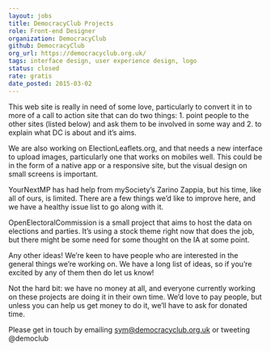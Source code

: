 ```yaml
---
layout: jobs
title: DemocracyClub Projects
role: Front-end Designer
organization: DemocracyClub
github: DemocracyClub
org_url: https://democracyclub.org.uk/
tags: interface design, user experience design, logo
status: closed
rate: gratis
date_posted: 2015-03-02
---
```


This web site is really in need of some love, particularly to convert it in to more of a call to action site that can do two things: 1. point people to the other sites (listed below) and ask them to be involved in some way and 2. to explain what DC is about and it’s aims.

We are also working on ElectionLeaflets.org, and that needs a new interface to upload images, particularly one that works on mobiles well. This could be in the form of a native app or a responsive site, but the visual design on small screens is important.

YourNextMP has had help from mySociety’s Zarino Zappia, but his time, like all of ours, is limited. There are a few things we’d like to improve here, and we have a healthy issue list to go along with it.

OpenElectoralCommission is a small project that aims to host the data on elections and parties. It’s using a stock theme right now that does the job, but there might be some need for some thought on the IA at some point.

Any other ideas! We’re keen to have people who are interested in the general things we’re working on. We have a long list of ideas, so if you’re excited by any of them then do let us know!

Not the hard bit: we have no money at all, and everyone currently working on these projects are doing it in their own time. We’d love to pay people, but unless you can help us get money to do it, we’ll have to ask for donated time.

Please get in touch by emailing sym@democracyclub.org.uk or tweeting @democlub
